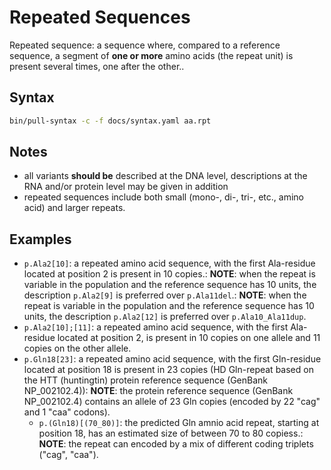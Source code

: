 # Repeated Sequences

<!-- ## Definition -->

Repeated sequence: a sequence where, compared to a reference sequence, a segment of **one or more** amino acids (the repeat unit) is present several times, one after the other..

## Syntax

```sh exec="true"
bin/pull-syntax -c -f docs/syntax.yaml aa.rpt
```

## Notes

- all variants **should be** described at the DNA level, descriptions at the RNA and/or protein level may be given in addition
- repeated sequences include both small (mono-, di-, tri-, etc., amino acid) and larger repeats.

## Examples

- `p.Ala2[10]`: a repeated amino acid sequence, with the first Ala-residue located at position 2 is present in 10 copies.: **NOTE**: when the repeat is variable in the population and the reference sequence has 10 units, the description `p.Ala2[9]` is preferred over `p.Ala11del`.: **NOTE**: when the repeat is variable in the population and the reference sequence has 10 units, the description `p.Ala2[12]` is preferred over `p.Ala10_Ala11dup`.
- `p.Ala2[10];[11]`: a repeated amino acid sequence, with the first Ala-residue located at position 2, is present in 10 copies on one allele and 11 copies on the other allele.
- `p.Gln18[23]`: a repeated amino acid sequence, with the first Gln-residue located at position 18 is present in 23 copies (HD Gln-repeat based on the HTT (huntingtin) protein reference sequence (GenBank NP_002102.4)): **NOTE**: the protein reference sequence (GenBank NP_002102.4) contains an allele of 23 Gln copies (encoded by 22 "cag" and 1 "caa" codons).
    - `p.(Gln18)[(70_80)]`: the predicted Gln amnio acid repeat, starting at position 18, has an estimated size of between 70 to 80 copiess.: **NOTE**: the repeat can encoded by a mix of different coding triplets ("cag", "caa").
